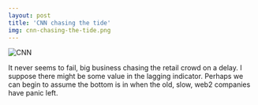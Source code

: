 ```yaml
---
layout: post
title: 'CNN chasing the tide'
img: cnn-chasing-the-tide.png
---
```


![CNN]({{site.url}}/assets/img/cnn-chasing-the-tide.png)

It never seems to fail, big business chasing the retail crowd on a delay. I suppose there might be some value in the lagging indicator. Perhaps we can begin to assume the bottom is in when the old, slow, web2 companies have panic left.